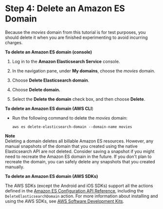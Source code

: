 # Step 4: Delete an Amazon ES Domain<a name="es-gsg-deleting"></a>

Because the *movies* domain from this tutorial is for test purposes, you should delete it when you are finished experimenting to avoid incurring charges\.

**To delete an Amazon ES domain \(console\)**

1. Log in to the **Amazon Elasticsearch Service** console\.

1. In the navigation pane, under **My domains**, choose the *movies* domain\.

1. Choose **Delete Elasticsearch domain**\.

1. Choose **Delete domain\.**

1. Select the **Delete the domain** check box, and then choose **Delete**\.

**To delete an Amazon ES domain \(**AWS CLI****\)

+ Run the following command to delete the *movies* domain:

  ```
  aws es delete-elasticsearch-domain --domain-name movies
  ```

**Note**  
Deleting a domain deletes all billable Amazon ES resources\. However, any manual snapshots of the domain that you created using the native Elasticsearch API are not deleted\. Consider saving a snapshot if you might need to recreate the Amazon ES domain in the future\. If you don't plan to recreate the domain, you can safely delete any snapshots that you created manually\.

**To delete an Amazon ES domain \(AWS SDKs\)**

The AWS SDKs \(except the Android and iOS SDKs\) support all the actions defined in the [Amazon ES Configuration API Reference](es-configuration-api.md), including the `DeleteElasticsearchDomain` action\. For more information about installing and using the AWS SDKs, see [AWS Software Development Kits](http://aws.amazon.com/code)\.